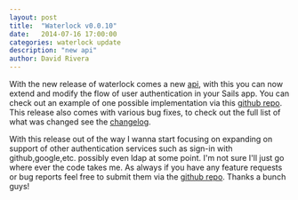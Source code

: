 ```yaml
---
layout: post
title:  "Waterlock v0.0.10"
date:   2014-07-16 17:00:00
categories: waterlock update
description: "new api"
author: David Rivera
---
```


With the new release of waterlock comes a new [api](/api/), with this you can now extend and modify the flow of user authentication in your Sails app. You can check out an example of one possible implementation via this [github repo](https://github.com/davidrivera/sails-waterlock-example). This release also comes with various bug fixes, to check out the full list of what was changed see the [changelog](https://github.com/davidrivera/waterlock/blob/master/CHANGELOG.md). 

With this release out of the way I wanna start focusing on expanding on support of other authentication services such as sign-in with github,google,etc. possibly even ldap at some point. I'm not sure I'll just go where ever the code takes me. As always if you have any feature requests or bug reports feel free to submit them via the [github repo](https://github.com/davidrivera/waterlock). Thanks a bunch guys!